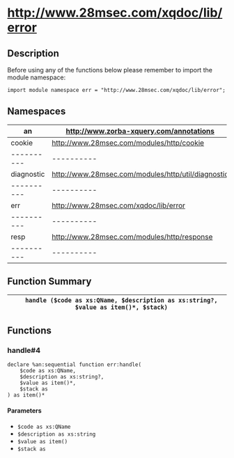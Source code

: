 # http://www.28msec.com/xqdoc/lib/error
## Description
Before using any of the functions below please remember to import the module namespace:

    import module namespace err = "http://www.28msec.com/xqdoc/lib/error";
## Namespaces

| an | http://www.zorba-xquery.com/annotations |
| ---------- | ---------- |
| cookie | http://www.28msec.com/modules/http/cookie |
| ---------- | ---------- |
| diagnostic | http://www.28msec.com/modules/http/util/diagnostic |
| ---------- | ---------- |
| err | http://www.28msec.com/xqdoc/lib/error |
| ---------- | ---------- |
| resp | http://www.28msec.com/modules/http/response |
| ---------- | ---------- |

## Function Summary

|   | `handle ($code as xs:QName, $description as xs:string?, $value as item()*, $stack)` |
| ---------- | ---------- |

## Functions
### handle#4

    declare %an:sequential function err:handle(
        $code as xs:QName,
        $description as xs:string?,
        $value as item()*,
        $stack as 
    ) as item()*

#### Parameters

* `$code as xs:QName`
* `$description as xs:string`
* `$value as item()`
* `$stack as `

